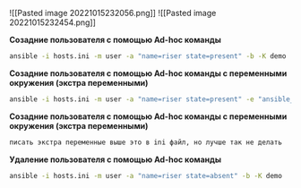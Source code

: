 ![[Pasted image 20221015232056.png]]
![[Pasted image 20221015232454.png]]

**Созадние пользователя с помощью Ad-hoc команды**
```bash
ansible -i hosts.ini -m user -a "name=riser state=present" -b -K demo 
```

**Созадние пользователя с помощью Ad-hoc команды с переменными окружения (экстра переменными)**
```bash
ansible -i hosts.ini -m user -a "name=riser state=present" -e "ansible_become=true ansible_become_password=riser12345" demo  
```

**Созадние пользователя с помощью Ad-hoc команды с переменными окружения (экстра переменными)**
```bash
писать экстра переменные выше это в ini файл, но лучше так не делать
```

**Удаление пользователя с помощью Ad-hoc команды**
```bash
ansible -i hosts.ini -m user -a "name=riser state=absent" -b -K demo
```


